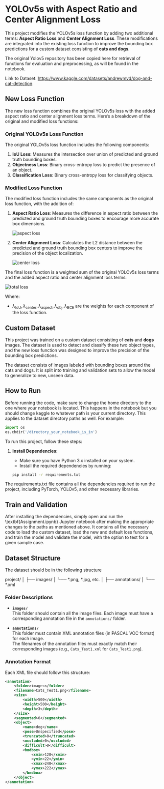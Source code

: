 # YOLOv5s with Aspect Ratio and Center Alignment Loss

This project modifies the YOLOv5s loss function by adding two additional terms: **Aspect Ratio Loss** and **Center Alignment Loss**. These modifications are integrated into the existing loss function to improve the bounding box predictions for a custom dataset consisting of **cats and dogs**.

The original Yolov5 repository has been copied here for retrieval of functions for evaluation and preprocessing, as will be found in the notebook.

Link to Dataset: https://www.kaggle.com/datasets/andrewmvd/dog-and-cat-detection

## New Loss Function

The new loss function combines the original YOLOv5s loss with the added aspect ratio and center alignment loss terms. Here’s a breakdown of the original and modified loss functions:

### Original YOLOv5s Loss Function

The original YOLOv5s loss function includes the following components:

1. **IoU Loss**: Measures the intersection over union of predicted and ground truth bounding boxes.
2. **Objectness Loss**: Binary cross-entropy loss to predict the presence of an object.
3. **Classification Loss**: Binary cross-entropy loss for classifying objects.

### Modified Loss Function

The modified loss function includes the same components as the original loss function, with the addition of:

1. **Aspect Ratio Loss**: Measures the difference in aspect ratio between the predicted and ground truth bounding boxes to encourage more accurate box dimensions.
   
   ![aspect loss](https://latex.codecogs.com/png.image?\bg_white&space;\dpi{150}&space;\mathcal{L}_{\text{aspect}}%20=%20\left|%20\frac{w_{\text{pred}}}{h_{\text{pred}}}%20-%20\frac{w_{\text{gt}}}{h_{\text{gt}}}%20\right|)

   
2. **Center Alignment Loss**: Calculates the L2 distance between the predicted and ground truth bounding box centers to improve the precision of the object localization.
   
   ![center loss](https://latex.codecogs.com/png.image?\bg_white&space;\dpi{150}&space;\mathcal{L}_{\text{center}}&space;=&space;\|&space;\mathbf{c}_{\text{pred}}&space;-&space;\mathbf{c}_{\text{gt}}&space;\|_2^2)


The final loss function is a weighted sum of the original YOLOv5s loss terms and the added aspect ratio and center alignment loss terms:

![total loss](https://latex.codecogs.com/png.image?\bg_white&space;\dpi{150}&space;\mathcal{L}&space;=&space;\lambda_{\text{IoU}}&space;\mathcal{L}_{\text{IoU}}&space;+&space;\lambda_{\text{center}}&space;\mathcal{L}_{\text{center}}&space;+&space;\lambda_{\text{aspect}}&space;\mathcal{L}_{\text{aspect}}&space;+&space;\lambda_{\text{obj}}&space;\mathcal{L}_{\text{obj}}&space;+&space;\lambda_{\text{BCE}}&space;\mathcal{L}_{\text{BCE}})


Where:

- $\lambda_{\text{IoU}}, \lambda_{\text{center}}, \lambda_{\text{aspect}}, \lambda_{\text{obj}}, \lambda_{\text{BCE}}$ are the weights for each component of the loss function.

## Custom Dataset

This project was trained on a custom dataset consisting of **cats** and **dogs** images. The dataset is used to detect and classify these two object types, and the new loss function was designed to improve the precision of the bounding box predictions.

The dataset consists of images labeled with bounding boxes around the cats and dogs. It is split into training and validation sets to allow the model to generalize to new, unseen data.

## How to Run

Before running the code, make sure to change the home directory to the one where your notebook is located. This happens in the notebook but you should change kaggle to whatever path is your current directory. This applies to the dataset directory paths as well. For example:

```python
import os
os.chdir('/directory_your_notebook_is_in')
```
To run this project, follow these steps:

1. **Install Dependencies**: 
   - Make sure you have Python 3.x installed on your system.
   - Install the required dependencies by running:
   
   ```bash
   pip install -r requirements.txt

The requirements.txt file contains all the dependencies required to run the project, including PyTorch, YOLOv5, and other necessary libraries.

## Train and Validation

After installing the dependencies, simply open and run the \textbf{Assignment.ipynb} Jupyter notebook after making the appropriate changes to the paths as mentioned above. It contains all the necessary code to load the custom dataset, load the new and default loss functions, and train the model and validate the model, with the option to test for a given sample case.

## Dataset Structure

The dataset should be in the following structure

project/
│
├── images/
│   └── *.png, *.jpg, etc.
│
├── annotations/
│   └── *.xml


### Folder Descriptions

- **`images/`**  
  This folder should contain all the image files. Each image must have a corresponding annotation file in the `annotations/` folder.

- **`annotations/`**  
  This folder must contain XML annotation files (in PASCAL VOC format) for each image.  
  The filenames of the annotation files must exactly match their corresponding images (e.g., `Cats_Test1.xml` for `Cats_Test1.png`).

### Annotation Format

Each XML file should follow this structure:

```xml
<annotation>
    <folder>images</folder>
    <filename>Cats_Test1.png</filename>
    <size>
        <width>500</width>
        <height>500</height>
        <depth>3</depth>
    </size>
    <segmented>0</segmented>
    <object>
        <name>dog</name>
        <pose>Unspecified</pose>
        <truncated>0</truncated>
        <occluded>0</occluded>
        <difficult>0</difficult>
        <bndbox>
            <xmin>128</xmin>
            <ymin>22</ymin>
            <xmax>240</xmax>
            <ymax>222</ymax>
        </bndbox>
    </object>
</annotation>
